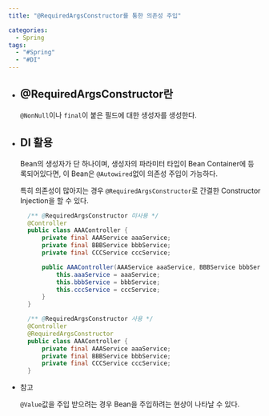 ```yaml
---
title: "@RequiredArgsConstructor를 통한 의존성 주입"

categories:
  - Spring
tags:
  - "#Spring"
  - "#DI"
---
```


- ## @RequiredArgsConstructor란

  `@NonNull`이나 `final`이 붙은 필드에 대한 생성자를 생성한다.

- ## DI 활용

  Bean의 생성자가 단 하나이며, 생성자의 파라미터 타입이 Bean Container에 등록되어있다면, 이 Bean은 `@Autowired`없이 의존성 주입이 가능하다.

  특히 의존성이 많아지는 경우 `@RequiredArgsConstructor`로 간결한 Constructor Injection을 할 수 있다.

  ```java
    /** @RequiredArgsConstructor 미사용 */
    @Controller
    public class AAAController {
        private final AAAService aaaService;
        private final BBBService bbbService;
        private final CCCService cccService;

        public AAAController(AAAService aaaService, BBBService bbbService, CCCService cccService) {
            this.aaaService = aaaService;
            this.bbbService = bbbService;
            this.cccService = cccService;
        }
    }

    /** @RequiredArgsConstructor 사용 */
    @Controller
    @RequiredArgsConstructor
    public class AAAController {
        private final AAAService aaaService;
        private final BBBService bbbService;
        private final CCCService cccService;
    }

  ```

- 참고

  `@Value`값을 주입 받으려는 경우 Bean을 주입하려는 현상이 나타날 수 있다.

